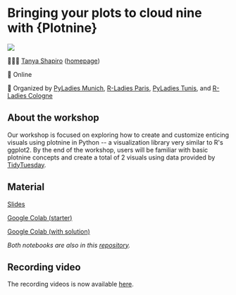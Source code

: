 # Bringing your plots to cloud nine with {Plotnine}

![](https://www.meetup.com/_next/image/?url=https%3A%2F%2Fsecure-content.meetupstatic.com%2Fimages%2Fclassic-events%2F506743465%2F676x380.webp&w=3840&q=75)

👩🏻‍💻 [Tanya Shapiro](https://twitter.com/tanya_shapiro) ([homepage](https://www.tanyashapiro.com))

📍 Online

👥 Organized by [PyLadies Munich](https://twitter.com/pyladiesmunich), [R-Ladies Paris](https://twitter.com/RLadiesParis), [PyLadies Tunis](https://twitter.com/pyladiestunis), and [R-Ladies Cologne](https://twitter.com/rladies_cologne)

## About the workshop

Our workshop is focused on exploring how to create and customize enticing visuals using plotnine in Python  -- a visualization library very similar to R's ggplot2. By the end of the workshop, users will be familiar with basic plotnine concepts and create a total of 2 visuals using data provided by [TidyTuesday]().

## Material

[Slides](https://github.com/rladiescologne/plotnine/blob/main/plotnine-workshop.pdf[)

[Google Colab (starter)](https://colab.research.google.com/drive/1UpbwnlH9eKb7fP_OjD-jQER119tSTyZO?usp=sharing#sandboxMode=true&forceEdit=true)

[Google Colab (with solution)](https://colab.research.google.com/drive/1TeR6le1jzfazkKTuOgF9rDpK-U9lVFDP?usp=sharing#sandboxMode=true&forceEdit=true)

*Both notebooks are also in this [repository](https://github.com/rladiescologne/plotnine/tree/main/code).*

## Recording video

The recording videos is now available [here](https://www.youtube.com/watch?v=JUrRYYFDWJc).



